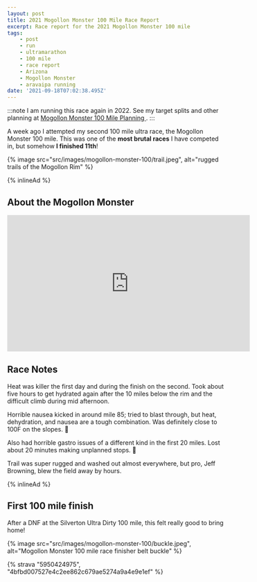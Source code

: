 ```yaml
---
layout: post
title: 2021 Mogollon Monster 100 Mile Race Report
excerpt: Race report for the 2021 Mogollon Monster 100 mile
tags:
    - post
    - run
    - ultramarathon
    - 100 mile
    - race report
    - Arizona
    - Mogollon Monster
    - aravaipa running
date: '2021-09-18T07:02:38.495Z'
---
```


:::note
I am running this race again in 2022. See my target splits and other planning at [Mogollon Monster 100 Mile Planning
](/posts/2022-mogollon-monster-planning-splits/).
:::

A week ago I attempted my second 100 mile ultra race, the Mogollon Monster 100 mile. This was one of the **most brutal races** I have competed in, but somehow **I finished 11th**!

{% image src="src/images/mogollon-monster-100/trail.jpeg", alt="rugged trails of the Mogollon Rim" %}

{% inlineAd %}

## About the Mogollon Monster

<iframe width="560" height="315" src="https://www.youtube-nocookie.com/embed/HIiR5fmgYLY" title="YouTube video player" frameborder="0" allow="accelerometer; autoplay; clipboard-write; encrypted-media; gyroscope; picture-in-picture" allowfullscreen></iframe>

## Race Notes

Heat was killer the first day and during the finish on the second. Took about five hours to get hydrated again after the 10 miles below the rim and the difficult climb during mid afternoon.

Horrible nausea kicked in around mile 85; tried to blast through, but heat, dehydration, and nausea are a tough combination. Was definitely close to 100F on the slopes. :nauseated_face:

Also had horrible gastro issues of a different kind in the first 20 miles. Lost about 20 minutes making unplanned stops. :shit:

Trail was super rugged and washed out almost everywhere, but pro, Jeff Browning, blew the field away by hours.

{% inlineAd %}

## First 100 mile finish

After a DNF at the Silverton Ultra Dirty 100 mile, this felt really good to bring home!

{% image src="src/images/mogollon-monster-100/buckle.jpeg", alt="Mogollon Monster 100 mile race finisher belt buckle" %}

{% strava "5950424975", "4bfbd007527e4c2ee862c679ae5274a9a4e9e1ef" %}
